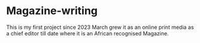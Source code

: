 # Magazine-writing
This is my first project since 2023 March
grew it as an online print media as a chief editor till date where it is an African recognised Magazine.
